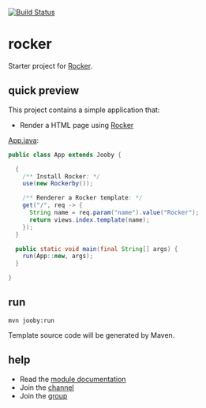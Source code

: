 [![Build Status](https://travis-ci.org/jooby-project/rocker-starter.svg?branch=master)](https://travis-ci.org/jooby-project/rocker-starter)
# rocker

Starter project for [Rocker](https://github.com/fizzed/rocker).

## quick preview

This project contains a simple application that:

* Render a HTML page using [Rocker](https://github.com/fizzed/rocker)

[App.java](https://github.com/jooby-project/rocker-starter/blob/master/src/main/java/starter/rocker/App.java):

```java
public class App extends Jooby {

  {
    /** Install Rocker: */
    use(new Rockerby());

    /** Renderer a Rocker template: */
    get("/", req -> {
      String name = req.param("name").value("Rocker");
      return views.index.template(name);
    });
  }

  public static void main(final String[] args) {
    run(App::new, args);
  }

}
```

## run

    mvn jooby:run

Template source code will be generated by Maven.

## help

* Read the [module documentation](http://jooby.org/doc/rocker)
* Join the [channel](https://gitter.im/jooby-project/jooby)
* Join the [group](https://groups.google.com/forum/#!forum/jooby-project)
